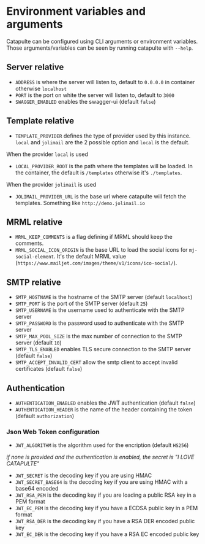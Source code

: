 # Environment variables and arguments

Catapulte can be configured using CLI arguments or environment variables.
Those arguments/variables can be seen by running catapulte with `--help`.

## Server relative

- `ADDRESS` is where the server will listen to, default to `0.0.0.0` in container otherwise `localhost`
- `PORT` is the port on white the server will listen to, default to `3000`
- `SWAGGER_ENABLED` enables the swagger-ui (default `false`)

## Template relative

- `TEMPLATE_PROVIDER` defines the type of provider used by this instance. `local` and `jolimail` are the 2 possible option and `local` is the default.

When the provider `local` is used

- `LOCAL_PROVIDER_ROOT` is the path where the templates will be loaded. In the container, the default is `/templates` otherwise it's `./templates`.

When the provider `jolimail` is used

- `JOLIMAIL_PROVIDER_URL` is the base url where catapulte will fetch the templates. Something like `http://demo.jolimail.io`

## MRML relative

- `MRML_KEEP_COMMENTS` is a flag defining if MRML should keep the comments.
- `MRML_SOCIAL_ICON_ORIGIN` is the base URL to load the social icons for `mj-social-element`. It's the default MRML value (`https://www.mailjet.com/images/theme/v1/icons/ico-social/`).

## SMTP relative

- `SMTP_HOSTNAME` is the hostname of the SMTP server (default `localhost`)
- `SMTP_PORT` is the port of the SMTP server (default `25`)
- `SMTP_USERNAME` is the username used to authenticate with the SMTP server
- `SMTP_PASSWORD` is the password used to authenticate with the SMTP server
- `SMTP_MAX_POOL_SIZE` is the max number of connection to the SMTP server (default `10`)
- `SMTP_TLS_ENABLED` enables TLS secure connection to the SMTP server (default `false`)
- `SMTP_ACCEPT_INVALID_CERT` allow the smtp client to accept invalid certificates (default `false`)

## Authentication

- `AUTHENTICATION_ENABLED` enables the JWT authentication (default `false`)
- `AUTHENTICATION_HEADER` is the name of the header containing the token (default `authorization`)

### Json Web Token configuration

- `JWT_ALGORITHM` is the algorithm used for the encription (default `HS256`)

_if none is provided and the authentication is enabled, the secret is "I LOVE CATAPULTE"_

- `JWT_SECRET` is the decoding key if you are using HMAC
- `JWT_SECRET_BASE64` is the decoding key if you are using HMAC with a base64 encoded
- `JWT_RSA_PEM` is the decoding key if you are loading a public RSA key in a PEM format
- `JWT_EC_PEM` is the decoding key if you have a ECDSA public key in a PEM format
- `JWT_RSA_DER` is the decoding key if you have a RSA DER encoded public key
- `JWT_EC_DER` is the decoding key if you have a RSA EC encoded public key
